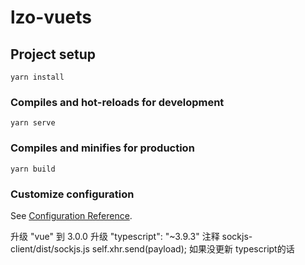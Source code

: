 # lzo-vuets

## Project setup
```
yarn install
```

### Compiles and hot-reloads for development
```
yarn serve
```

### Compiles and minifies for production
```
yarn build
```

### Customize configuration
See [Configuration Reference](https://cli.vuejs.org/config/).

升级 "vue" 到 3.0.0
升级 "typescript": "~3.9.3"
注释 sockjs-client/dist/sockjs.js  self.xhr.send(payload); 如果没更新 typescript的话